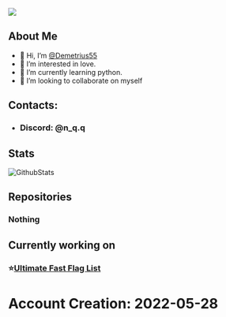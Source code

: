 ![](https://komarev.com/ghpvc/?username=fastflags&color=ff69b4)
## About Me
- 👋 Hi, I’m [@Demetrius55](https://github.com/Demetrius55)
- 👀 I’m interested in love.
- 🌱 I’m currently learning python.
- 💞️ I’m looking to collaborate on myself
## Contacts:
- ### Discord: @n_q.q
## Stats
![GithubStats](https://github-readme-stats.vercel.app/api?username=fastflags&show_icons=true&theme=dark)

## Repositories
### Nothing

## Currently working on
### ⭐[Ultimate Fast Flag List](https://rentry.org/uffl)

# Account Creation: 2022-05-28
